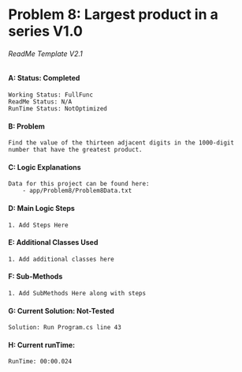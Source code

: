 # **Problem 8: Largest product in a series V1.0**
###### ReadMe Template V2.1


#### A: Status: Completed
    Working Status: FullFunc
    ReadMe Status: N/A
    RunTime Status: NotOptimized

#### B: Problem
    Find the value of the thirteen adjacent digits in the 1000-digit number that have the greatest product.

#### C: Logic Explanations
    Data for this project can be found here:
        - app/Problem8/Problem8Data.txt

#### D: Main Logic Steps
    1. Add Steps Here

#### E: Additional Classes Used
    1. Add additional classes here 

#### F: Sub-Methods
    1. Add SubMethods Here along with steps

#### G: Current Solution: Not-Tested
    Solution: Run Program.cs line 43

#### H: Current runTime:
    RunTime: 00:00.024


